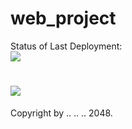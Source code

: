 # web_project


Status of Last Deployment:<br>
<img src="https://github.com/MAC0xFF/web_project/workflows/main/badge.svg?branch=main"><br>

# <img src="https://github.com/adv-it/github/workflows/My-GitHubActions-Basics/badge.svg?branch=master"><br>


Copyright by .. .. .. 2048.

